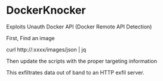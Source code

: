 # DockerKnocker
Exploits Unauth Docker API (Docker Remote API Detection)

First, Find an image

curl http://<target-ip>:xxxx/images/json | jq

Then update the scripts with the proper targeting information


This exfiltrates data out of band to an HTTP exfil server.
